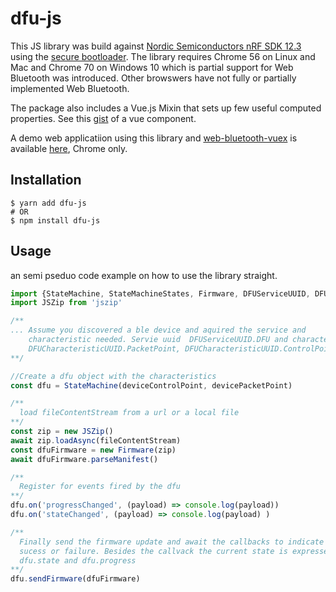 # dfu-js
This JS library was build against [Nordic Semiconductors nRF SDK 12.3](https://infocenter.nordicsemi.com/index.jsp?topic=%2Fcom.nordic.infocenter.sdk5.v12.3.0%2Findex.html) using the [secure bootloader](https://infocenter.nordicsemi.com/topic/com.nordic.infocenter.sdk5.v12.3.0/ble_sdk_app_dfu_bootloader.html). The library requires Chrome 56 on Linux and Mac and Chrome 70 on Windows 10 which is partial support for Web Bluetooth was introduced. Other browswers have not fully or partially implemented Web Bluetooth.

The package also includes a Vue.js Mixin that sets up few useful computed properties. See this [gist](https://gist.github.com/mdahlstrom/08dacdb82ebe1e881b11e91a312dd6ac) of a vue component.

A demo web applicatiion using this library and [web-bluetooth-vuex](https://github.com/MonsieurDahlstrom/web-bluetooth-vuex.git) is available [here](https://monsieurdahlstrom.github.io/dfu-js/), Chrome only.

## Installation
```console
$ yarn add dfu-js
# OR
$ npm install dfu-js
```
## Usage
an semi pseduo code example on how to use the library straight.
```js
import {StateMachine, StateMachineStates, Firmware, DFUServiceUUID, DFUCharacteristicUUID} from 'dfu-js'
import JSZip from 'jszip'

/**
... Assume you discovered a ble device and aquired the service and
    characteristic needed. Servie uuid  DFUServiceUUID.DFU and characteristics
    DFUCharacteristicUUID.PacketPoint, DFUCharacteristicUUID.ControlPoint
**/

//Create a dfu object with the characteristics
const dfu = StateMachine(deviceControlPoint, devicePacketPoint)

/**
  load fileContentStream from a url or a local file
**/
const zip = new JSZip()
await zip.loadAsync(fileContentStream)
const dfuFirmware = new Firmware(zip)
await dfuFirmware.parseManifest()

/**
  Register for events fired by the dfu
**/
dfu.on('progressChanged', (payload) => console.log(payload))
dfu.on('stateChanged', (payload) => console.log(payload) )

/**
  Finally send the firmware update and await the callbacks to indicate
  sucess or failure. Besides the callvack the current state is expressed in
  dfu.state and dfu.progress
**/
dfu.sendFirmware(dfuFirmware)
```
